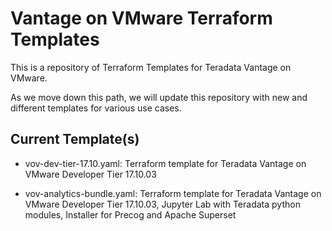 # Vantage on VMware Terraform Templates

This is a repository of Terraform Templates for Teradata Vantage on VMware.

As we move down this path, we will update this repository with new and different templates for various use cases.

## Current Template(s)

* vov-dev-tier-17.10.yaml: Terraform template for Teradata Vantage on VMware Developer Tier 17.10.03

* vov-analytics-bundle.yaml: Terraform template for Teradata Vantage on VMware Developer Tier 17.10.03, Jupyter Lab with Teradata python modules, Installer for Precog and Apache Superset
